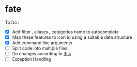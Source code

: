 # fate

To Do :
- [x] Add filter , aliases , categories name to autocomplete
- [x] Map these features to icon id using a suitable data structure
- [x] Add command line arguments
- [ ] Split code into multiple files
- [ ] Do changes according to [this](https://www.jeffknupp.com/blog/2013/08/16/open-sourcing-a-python-project-the-right-way/)
- [ ] Exception Handling
